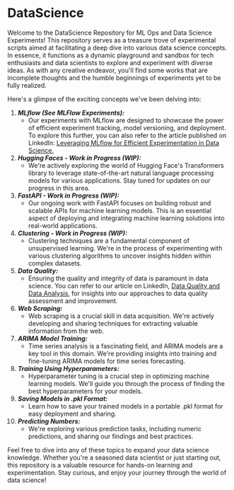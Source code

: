 # DataScience

Welcome to the DataScience Repository for ML Ops and Data Science Experiments! This repository serves as a treasure trove of experimental scripts aimed at facilitating a deep dive into various data science concepts. In essence, it functions as a dynamic playground and sandbox for tech enthusiasts and data scientists to explore and experiment with diverse ideas. As with any creative endeavor, you'll find some works that are incomplete thoughts and the humble beginnings of experiments yet to be fully realized.

Here's a glimpse of the exciting concepts we've been delving into:

1. ***MLflow (See MLFlow Experiments):***
    - Our experiments with MLflow are designed to showcase the power of efficient experiment tracking, model versioning, and deployment. To explore this further, you can also refer to the article published on LinkedIn: [Leveraging MLflow for Efficient Experimentation in Data Science.](https://www.linkedin.com/pulse/leveraging-mlflow-efficient-experimentation-data-science-shmigol)
1. ***Hugging Faces - Work in Progress (WIP):***
    - We're actively exploring the world of Hugging Face's Transformers library to leverage state-of-the-art natural language processing models for various applications. Stay tuned for updates on our progress in this area.
1. ***FastAPI - Work in Progress (WIP):***
    - Our ongoing work with FastAPI focuses on building robust and scalable APIs for machine learning models. This is an essential aspect of deploying and integrating machine learning solutions into real-world applications.
1. ***Clustering - Work in Progress (WIP):***
    - Clustering techniques are a fundamental component of unsupervised learning. We're in the process of experimenting with various clustering algorithms to uncover insights hidden within complex datasets.
1. ***Data Quality:***
    - Ensuring the quality and integrity of data is paramount in data science. You can refer to our article on LinkedIn, [Data Quality and Data Analysis](https://www.linkedin.com/posts/gshmigol_dataquality-dataanalysis-dataintegrity-activity-7108126418655485953-o58b), for insights into our approaches to data quality assessment and improvement.
1. ***Web Scraping:***
     - Web scraping is a crucial skill in data acquisition. We're actively developing and sharing techniques for extracting valuable information from the web.
1. ***ARIMA Model Training:***
    - Time series analysis is a fascinating field, and ARIMA models are a key tool in this domain. We're providing insights into training and fine-tuning ARIMA models for time series forecasting.
1. ***Training Using Hyperparameters:***
    - Hyperparameter tuning is a crucial step in optimizing machine learning models. We'll guide you through the process of finding the best hyperparameters for your models.
1. ***Saving Models in .pkl Format:***
    - Learn how to save your trained models in a portable .pkl format for easy deployment and sharing.
1. ***Predicting Numbers:***
    - We're exploring various prediction tasks, including numeric predictions, and sharing our findings and best practices.



Feel free to dive into any of these topics to expand your data science knowledge. Whether you're a seasoned data scientist or just starting out, this repository is a valuable resource for hands-on learning and experimentation. Stay curious, and enjoy your journey through the world of data science!
